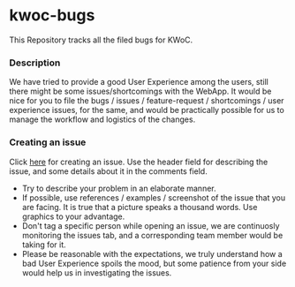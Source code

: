# kwoc-bugs

This Repository tracks all the filed bugs for KWoC.

### Description
We have tried to provide a good User Experience among the users, still there might be some issues/shortcomings with the WebApp.
It would be nice for you to file the bugs / issues / feature-request / shortcomings / user experience issues, for the same, and
would be practically possible for us to manage the workflow and logistics of the changes.

### Creating an issue
Click [here](https://github.com/kossiitkgp/kwoc-bugs/issues/new/choose) for creating an issue. Use the header field for describing the issue, and some details about it in the comments field.

* Try to describe your problem in an elaborate manner.
* If possible, use references / examples / screenshot of the issue that you are facing. It is true that a picture speaks a thousand words. Use graphics to your advantage.
* Don't tag a specific person while opening an issue, we are continuosly monitoring the issues tab, and a corresponding team member would be taking for it.
* Please be reasonable with the expectations, we truly understand how a bad User Experience spoils the mood, but some patience from your side would help us in investigating the issues.
